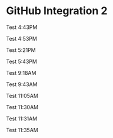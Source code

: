 # GitHub Integration 2

Test 4:43PM

Test 4:53PM

Test 5:21PM

Test 5:43PM

Test 9:18AM

Test 9:43AM

Test 11:05AM

Test 11:30AM

Test 11:31AM

Test 11:35AM
